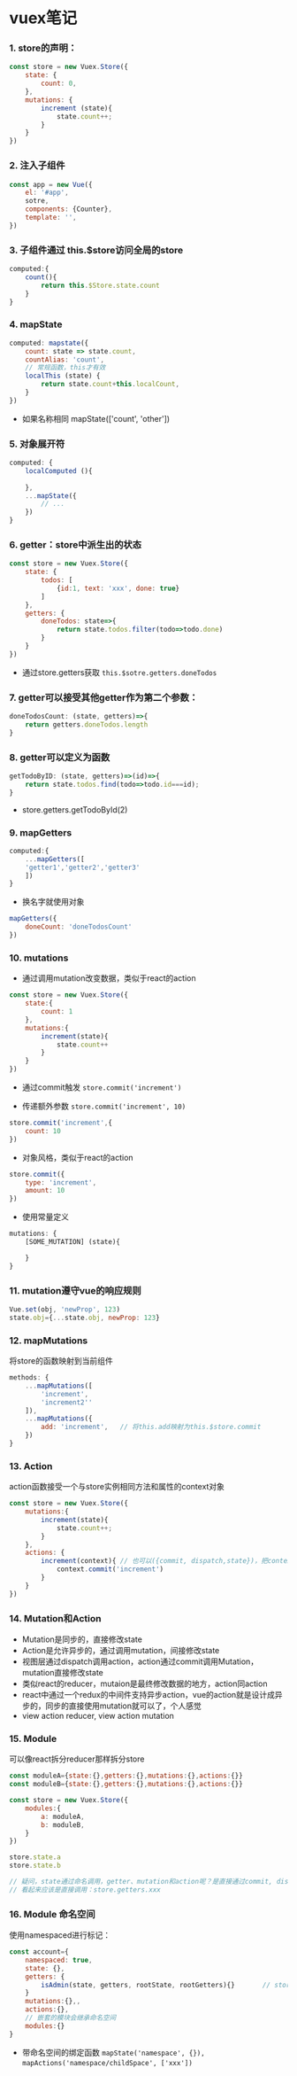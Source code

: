 # vuex笔记

### 1. store的声明：
``` js 
const store = new Vuex.Store({
	state: {
		count: 0,
	},
	mutations: {
		increment (state){
			state.count++;
		}
	}
})
```
	
### 2. 注入子组件
```js
const app = new Vue({
	el: '#app',
	sotre,
	components: {Counter},
	template: '',
})
```
	
### 3. 子组件通过 this.$store访问全局的store
``` js
computed:{
	count(){
		return this.$Store.state.count
	}
}
```
	
### 4. mapState
``` js
computed: mapstate({
	count: state => state.count,
	countAlias: 'count',
	// 常规函数，this才有效
	localThis (state) {
		return state.count+this.localCount,
	}
})
```

*  如果名称相同
mapState(['count', 'other'])
	
### 5. 对象展开符
``` js
computed: {
    localComputed (){
	
	},
	...mapState({
		// ...
	})
}
```
	
### 6. getter：store中派生出的状态
``` js
const store = new Vuex.Store({
	state: {
		todos: [
			{id:1, text: 'xxx', done: true}
		]
	},
	getters: {
		doneTodos: state=>{
			return state.todos.filter(todo=>todo.done)
		}
	}
})
```
* 通过store.getters获取
``this.$sotre.getters.doneTodos``
	
### 7. getter可以接受其他getter作为第二个参数：
``` js
doneTodosCount: (state, getters)=>{
	return getters.doneTodos.length
}
```
	
### 8. getter可以定义为函数
``` js
getTodoByID: (state, getters)=>(id)=>{
	return state.todos.find(todo=>todo.id===id);
}
```

* store.getters.getTodoById(2)

### 9. mapGetters
``` js
computed:{
	...mapGetters([
	'getter1','getter2','getter3'
	])
}
```
* 换名字就使用对象
``` js
mapGetters({
	doneCount: 'doneTodosCount'
})
```
	
### 10. mutations
* 通过调用mutation改变数据，类似于react的action
``` js
const store = new Vuex.Store({
	state:{
		count: 1
	},
	mutations:{
		increment(state){
			state.count++
		}
	}
})
```

* 通过commit触发
``store.commit('increment')``

*  传递额外参数
``store.commit('increment', 10)``
``` js
store.commit('increment',{
	count: 10
})
```

* 对象风格，类似于react的action
``` js
store.commit({
	type: 'increment',
	amount: 10
})
```

* 使用常量定义
``` js
mutations: {
	[SOME_MUTATION] (state){

	}
}
```


### 11. mutation遵守vue的响应规则
``` js
Vue.set(obj, 'newProp', 123)
state.obj={...state.obj, newProp: 123}
```

### 12. mapMutations
将store的函数映射到当前组件
``` js
methods: {
	...mapMutations([
		'increment',
		'increment2''
	]),
	...mapMutations({
		add: 'increment',	// 将this.add映射为this.$store.commit
	})
}
```

### 13. Action
action函数接受一个与store实例相同方法和属性的context对象
``` js
const store = new Vuex.Store({
	mutations:{
		increment(state){
			state.count++;
		}
	},
	actions: {
		increment(context){	// 也可以({commit, dispatch,state})，把context解构
			context.commit('increment')
		}
	}
})
```

### 14. Mutation和Action
* Mutation是同步的，直接修改state
* Action是允许异步的，通过调用mutation，间接修改state
* 视图层通过dispatch调用action，action通过commit调用Mutation，mutation直接修改state
* 类似react的reducer，mutaion是最终修改数据的地方，action同action
* react中通过一个redux的中间件支持异步action，vue的action就是设计成异步的，同步的直接使用mutation就可以了，个人感觉
* view action reducer, view action mutation

### 15. Module
可以像react拆分reducer那样拆分store
``` js
const moduleA={state:{},getters:{},mutations:{},actions:{}}
const moduleB={state:{},getters:{},mutations:{},actions:{}}

const store = new Vuex.Store({
	modules:{
		a: moduleA,
		b: moduleB,
	}
})

store.state.a
store.state.b

// 疑问，state通过命名调用，getter、mutation和action呢？是直接通过commit, dispatch调用吗？
// 看起来应该是直接调用：store.getters.xxx
```
### 16. Module 命名空间
使用namespaced进行标记：
``` js
const account={
	namespaced: true,
	state: {},
	getters: {
		isAdmin(state, getters, rootState, rootGetters){}		// store.getters['account/isAdmin']
	}
	mutations:{},,
	actions:{},
	// 嵌套的模块会继承命名空间
	modules:{}
}
```
* 带命名空间的绑定函数
``mapState('namespace', {}),``
``mapActions('namespace/childSpace', ['xxx'])``












	
	
	
	
	
	
	
	